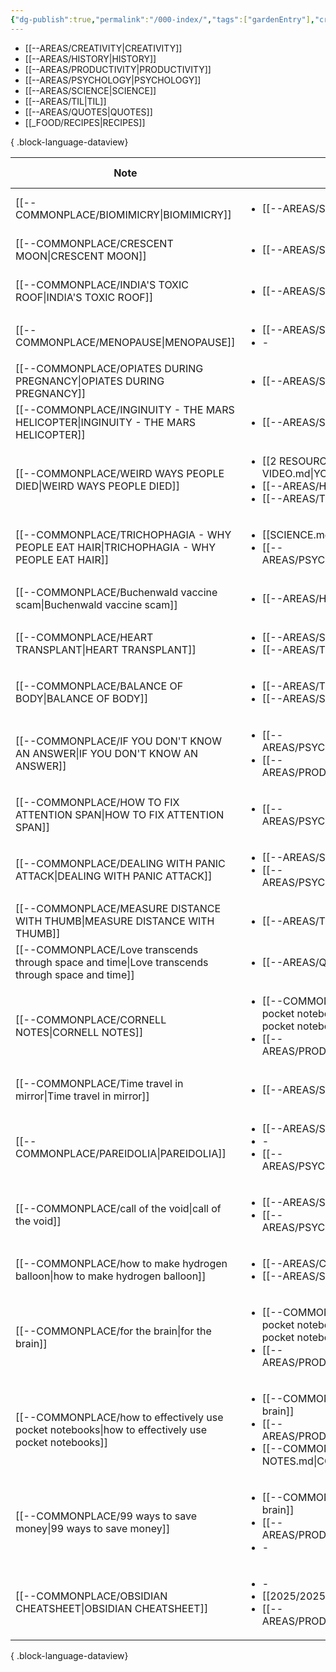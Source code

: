 ```yaml
---
{"dg-publish":true,"permalink":"/000-index/","tags":["gardenEntry"],"created":"2025-02-13T21:50:53.494+08:00","updated":"2025-03-25T19:51:42.574+08:00"}
---
```


- [[--AREAS/CREATIVITY\|CREATIVITY]]
- [[--AREAS/HISTORY\|HISTORY]]
- [[--AREAS/PRODUCTIVITY\|PRODUCTIVITY]]
- [[--AREAS/PSYCHOLOGY\|PSYCHOLOGY]]
- [[--AREAS/SCIENCE\|SCIENCE]]
- [[--AREAS/TIL\|TIL]]
- [[--AREAS/QUOTES\|QUOTES]]
- [[_FOOD/RECIPES\|RECIPES]]

{ .block-language-dataview}

| Note                                                                                                  | Category                                                                                                                                                                           | Created Date      |
| ----------------------------------------------------------------------------------------------------- | ---------------------------------------------------------------------------------------------------------------------------------------------------------------------------------- | ----------------- |
| [[--COMMONPLACE/BIOMIMICRY\|BIOMIMICRY]]                                                           | <ul><li>[[--AREAS/SCIENCE.md\\|SCIENCE]]</li></ul>                                                                                                                                 | March 25, 2025    |
| [[--COMMONPLACE/CRESCENT MOON\|CRESCENT MOON]]                                                     | <ul><li>[[--AREAS/SCIENCE.md\\|SCIENCE]]</li></ul>                                                                                                                                 | March 24, 2025    |
| [[--COMMONPLACE/INDIA'S TOXIC ROOF\|INDIA'S TOXIC ROOF]]                                           | <ul><li>[[--AREAS/SCIENCE.md\\|SCIENCE]]</li></ul>                                                                                                                                 | March 24, 2025    |
| [[--COMMONPLACE/MENOPAUSE\|MENOPAUSE]]                                                             | <ul><li>[[--AREAS/SCIENCE.md\\|SCIENCE]]</li><li>\-</li></ul>                                                                                                                      | March 23, 2025    |
| [[--COMMONPLACE/OPIATES DURING PREGNANCY\|OPIATES DURING PREGNANCY]]                               | <ul><li>[[--AREAS/SCIENCE.md\\|SCIENCE]]</li></ul>                                                                                                                                 | March 23, 2025    |
| [[--COMMONPLACE/INGINUITY - THE MARS HELICOPTER\|INGINUITY - THE MARS HELICOPTER]]                 | <ul><li>[[--AREAS/SCIENCE.md\\|SCIENCE]]</li></ul>                                                                                                                                 | March 21, 2025    |
| [[--COMMONPLACE/WEIRD WAYS PEOPLE DIED\|WEIRD WAYS PEOPLE DIED]]                                   | <ul><li>[[2 RESOURCES/IDEAS/YOUTUBE VIDEO.md\\|YOUTUBE VIDEO]]</li><li>[[--AREAS/HISTORY.md\\|HISTORY]]</li><li>[[--AREAS/TIL.md\\|TIL]]</li></ul>                                 | March 18, 2025    |
| [[--COMMONPLACE/TRICHOPHAGIA - WHY PEOPLE EAT HAIR\|TRICHOPHAGIA - WHY PEOPLE EAT HAIR]]           | <ul><li>[[SCIENCE.md\\|SCIENCE]]</li><li>[[--AREAS/PSYCHOLOGY.md\\|PSYCHOLOGY]]</li></ul>                                                                                          | March 12, 2025    |
| [[--COMMONPLACE/Buchenwald vaccine scam\|Buchenwald vaccine scam]]                                 | <ul><li>[[--AREAS/HISTORY.md\\|HISTORY]]</li></ul>                                                                                                                                 | March 09, 2025    |
| [[--COMMONPLACE/HEART TRANSPLANT\|HEART TRANSPLANT]]                                               | <ul><li>[[--AREAS/SCIENCE.md\\|SCIENCE]]</li><li>[[--AREAS/TIL.md\\|TIL]]</li></ul>                                                                                                | March 09, 2025    |
| [[--COMMONPLACE/BALANCE OF BODY\|BALANCE OF BODY]]                                                 | <ul><li>[[--AREAS/TIL.md\\|TIL]]</li><li>[[--AREAS/SCIENCE.md\\|SCIENCE]]</li></ul>                                                                                                | March 04, 2025    |
| [[--COMMONPLACE/IF YOU DON'T KNOW AN ANSWER\|IF YOU DON'T KNOW AN ANSWER]]                         | <ul><li>[[--AREAS/PSYCHOLOGY.md\\|PSYCHOLOGY]]</li><li>[[--AREAS/PRODUCTIVITY.md\\|PRODUCTIVITY]]</li></ul>                                                                        | March 04, 2025    |
| [[--COMMONPLACE/HOW TO FIX ATTENTION SPAN\|HOW TO FIX ATTENTION SPAN]]                             | <ul><li>[[--AREAS/PSYCHOLOGY.md\\|PSYCHOLOGY]]</li></ul>                                                                                                                           | February 25, 2025 |
| [[--COMMONPLACE/DEALING WITH PANIC ATTACK\|DEALING WITH PANIC ATTACK]]                             | <ul><li>[[--AREAS/SCIENCE.md\\|SCIENCE]]</li><li>[[--AREAS/PSYCHOLOGY.md\\|PSYCHOLOGY]]</li></ul>                                                                                  | February 17, 2025 |
| [[--COMMONPLACE/MEASURE DISTANCE WITH THUMB\|MEASURE DISTANCE WITH THUMB]]                         | <ul><li>[[--AREAS/TIL.md\\|TIL]]</li></ul>                                                                                                                                         | February 16, 2025 |
| [[--COMMONPLACE/Love transcends through space and time\|Love transcends through space and time]]   | <ul><li>[[--AREAS/QUOTES.md\\|QUOTES]]</li></ul>                                                                                                                                   | February 16, 2025 |
| [[--COMMONPLACE/CORNELL NOTES\|CORNELL NOTES]]                                                     | <ul><li>[[--COMMONPLACE/how to effectively use pocket notebooks.md\\|how to effectively use pocket notebooks]]</li><li>[[--AREAS/PRODUCTIVITY.md\\|PRODUCTIVITY]]</li></ul>        | February 14, 2025 |
| [[--COMMONPLACE/Time travel in mirror\|Time travel in mirror]]                                     | <ul><li>[[--AREAS/SCIENCE.md\\|SCIENCE]]</li></ul>                                                                                                                                 | February 14, 2025 |
| [[--COMMONPLACE/PAREIDOLIA\|PAREIDOLIA]]                                                           | <ul><li>[[--AREAS/SCIENCE.md\\|SCIENCE]]</li><li>\-</li><li>[[--AREAS/PSYCHOLOGY.md\\|PSYCHOLOGY]]</li></ul>                                                                       | February 14, 2025 |
| [[--COMMONPLACE/call of the void\|call of the void]]                                               | <ul><li>[[--AREAS/SCIENCE.md\\|SCIENCE]]</li><li>[[--AREAS/PSYCHOLOGY.md\\|PSYCHOLOGY]]</li></ul>                                                                                  | February 14, 2025 |
| [[--COMMONPLACE/how to make hydrogen balloon\|how to make hydrogen balloon]]                       | <ul><li>[[--AREAS/CREATIVITY.md\\|CREATIVITY]]</li><li>[[--AREAS/SCIENCE.md\\|SCIENCE]]</li></ul>                                                                                  | February 14, 2025 |
| [[--COMMONPLACE/for the brain\|for the brain]]                                                     | <ul><li>[[--COMMONPLACE/how to effectively use pocket notebooks.md\\|how to effectively use pocket notebooks]]</li><li>[[--AREAS/PRODUCTIVITY.md\\|PRODUCTIVITY]]</li></ul>        | February 13, 2025 |
| [[--COMMONPLACE/how to effectively use pocket notebooks\|how to effectively use pocket notebooks]] | <ul><li>[[--COMMONPLACE/for the brain.md\\|for the brain]]</li><li>[[--AREAS/PRODUCTIVITY.md\\|PRODUCTIVITY]]</li><li>[[--COMMONPLACE/CORNELL NOTES.md\\|CORNELL NOTES]]</li></ul> | February 13, 2025 |
| [[--COMMONPLACE/99 ways to save money\|99 ways to save money]]                                     | <ul><li>[[--COMMONPLACE/for the brain.md\\|for the brain]]</li><li>[[--AREAS/PRODUCTIVITY.md\\|PRODUCTIVITY]]</li><li>\-</li></ul>                                                 | February 13, 2025 |
| [[--COMMONPLACE/OBSIDIAN CHEATSHEET\|OBSIDIAN CHEATSHEET]]                                         | <ul><li>\-</li><li>[[2025/2025-02-12.md\\|2025-02-12]]</li><li>[[--AREAS/PRODUCTIVITY.md\\|PRODUCTIVITY]]</li></ul>                                                                | February 12, 2025 |

{ .block-language-dataview}


